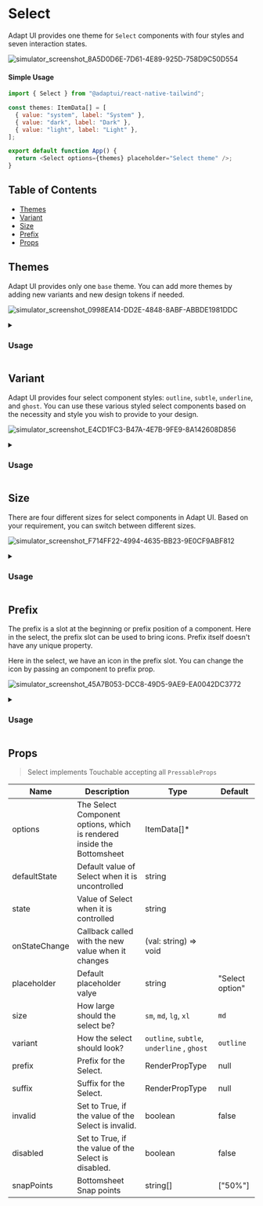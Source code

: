 # Select

Adapt UI provides one theme for `Select` components with four styles and seven interaction states.

![simulator_screenshot_8A5D0D6E-7D61-4E89-925D-758D9C50D554](https://user-images.githubusercontent.com/35562287/202125786-e9626cb0-7298-462e-8e21-9a7748429bff.png)


#### Simple Usage

```js
import { Select } from "@adaptui/react-native-tailwind";

const themes: ItemData[] = [
  { value: "system", label: "System" },
  { value: "dark", label: "Dark" },
  { value: "light", label: "Light" },
];

export default function App() {
  return <Select options={themes} placeholder="Select theme" />;
}
```

## Table of Contents

- [Themes](#themes)
- [Variant](#variant)
- [Size](#size)
- [Prefix](#prefix)
- [Props](#props)

## Themes

Adapt UI provides only one `base` theme. You can add more themes by adding new variants and new design tokens if needed.

![simulator_screenshot_0998EA14-DD2E-4848-8ABF-ABBDE1981DDC](https://user-images.githubusercontent.com/35562287/202126465-3ee5aa8b-818b-4683-a7d7-80ad56734d85.png)

<details>

<summary>
  <h3>Usage</h3>
</summary>
  
```js
import { Select, useTheme } from "@adaptui/react-native-tailwind"

export default function App() { 
  const tailwind = useTheme(); 
  return (
    <>
      <Select
        style={tailwind.style("w-60")}
        variant="subtle"
        size="xl"
        placeholder="Select a payment mode"
      />
    </> 
  ) 
}
```
</details>

## Variant

Adapt UI provides four select component styles: `outline`, `subtle`, `underline`, and `ghost`. 
You can use these various styled select components based on the necessity and style you wish to provide to your design.

![simulator_screenshot_E4CD1FC3-B47A-4E7B-9FE9-8A142608D856](https://user-images.githubusercontent.com/35562287/202127995-45a517ee-b7cb-4fcd-b88e-67aafabf0993.png)

<details>
<summary>
  <h3>Usage</h3>
</summary>

```js
import { Select, useTheme } from "@adaptui/react-native-tailwind"

export default function App() {
  const tailwind = useTheme();
  return (
    <>
     <Select placeholder="Select a payment mode" />;
     <Select variant="subtle" placeholder="Select theme" />;
     <Select variant="underline" placeholder="Select an option" />;
     <Select variant="ghost" placeholder="Toggle list" />;

    </>
  )
}
```
</details>

## Size

There are four different sizes for select components in Adapt UI. Based on your requirement, you can switch between different sizes.

![simulator_screenshot_F714FF22-4994-4635-BB23-9E0CF9ABF812](https://user-images.githubusercontent.com/35562287/202128316-6400bde3-81f4-4f52-852c-284a99294642.png)

<details>
<summary>
  <h3>Usage</h3>
</summary>

```js
import { Select, useTheme } from "@adaptui/react-native-tailwind";

export default function App() {
  const tailwind = useTheme();
  return (
    <>
      <Select size="sm" placeholder="Select gender" /> 
      <Select placeholder="Select gender" />
      <Select size="lg" placeholder="Select gender" />
      <Select size="xl" placeholder="Select gender" />
    </>
  );
}
```

</details>

## Prefix

The prefix is a slot at the beginning or prefix position of a component. Here in the select, the prefix slot can be used to bring icons. Prefix itself doesn't have any unique property.

Here in the select, we have an icon in the prefix slot. You can change the icon by passing an <Icon /> component to prefix prop.

![simulator_screenshot_45A7B053-DCC8-49D5-9AE9-EA0042DC3772](https://user-images.githubusercontent.com/35562287/202129117-d1e065d3-3c0c-496d-9b18-8365ff8afe19.png)

<details>
<summary>
  <h3>Usage</h3>
</summary>

```js
import { Select, useTheme, DefaultUser, Calendar, Icon } from "@adaptui/react-native-tailwind";

export default function App() {
  const tailwind = useTheme();
  return (
    <>
      <Select size="xl" placeholder="Pick a date" prefix={<Icon icon={<Calendar />} />}  />
      <Select size="xl" placeholder="Select user" prefix={<Icon icon={<DefaultUser />} />} />
    </>
  );
}
```

</details>

## Props


> Select implements Touchable accepting all `PressableProps`

| Name          | Description                                                            | Type                                       | Default         |
|---------------|------------------------------------------------------------------------|--------------------------------------------|-----------------|
| options       | The Select Component options, which is rendered inside the Bottomsheet | ItemData[]*                                |                 |
| defaultState  | Default value of Select when it is uncontrolled                        | string                                     |                 |
| state         | Value of Select when it is controlled                                  | string                                     |                 |
| onStateChange | Callback called with the new value when it changes                     | (val: string) => void                      |                 |
| placeholder   | Default placeholder valye                                              | string                                     | "Select option" |
| size          | How large should the select be?                                        | `sm`, `md`, `lg`, `xl`                     | `md`            |
| variant       | How the select should look?                                            | `outline`, `subtle`, `underline` , `ghost` | `outline`       |
| prefix        | Prefix for the Select.                                                 | RenderPropType                             | null            |
| suffix        | Suffix for the Select.                                                 | RenderPropType                             | null            |
| invalid       | Set to True, if the value of the Select is invalid.                    | boolean                                    | false           |
| disabled      | Set to True, if the value of the Select is disabled.                   | boolean                                    | false           |
| snapPoints    | Bottomsheet Snap points                                                | string[]                                   | ["50%"]         |
